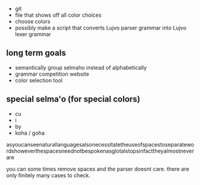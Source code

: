 - git
- file that shows off all color choices
- choose colors
- possibly make a script that converts Lujvo parser grammar into Lujvo lexer grammar

## long term goals
- semantically group selmaho instead of alphabetically
- grammar competition website
- color selection tool


## special selma'o (for special colors)
- cu
- i
- by
- koha / goha

asyoucanseenaturallanguagesalsonecessitatetheuseofspacestoseparatewordshoweverthespacesneednotbespokenasglotalstopsinfacttheyalmostneverare

you can some times remove spaces and the parser doesnt care. there are only finitely many cases to check.
